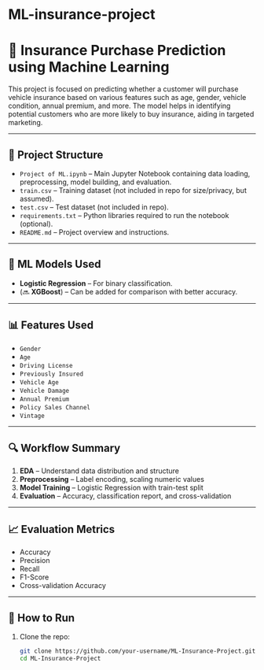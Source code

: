 # ML-insurance-project
# 🚗 Insurance Purchase Prediction using Machine Learning

This project is focused on predicting whether a customer will purchase vehicle insurance based on various features such as age, gender, vehicle condition, annual premium, and more. The model helps in identifying potential customers who are more likely to buy insurance, aiding in targeted marketing.

---

## 📂 Project Structure

- `Project of ML.ipynb` – Main Jupyter Notebook containing data loading, preprocessing, model building, and evaluation.
- `train.csv` – Training dataset (not included in repo for size/privacy, but assumed).
- `test.csv` – Test dataset (not included in repo).
- `requirements.txt` – Python libraries required to run the notebook (optional).
- `README.md` – Project overview and instructions.

---

## 🧠 ML Models Used

- **Logistic Regression** – For binary classification.
- (🔜 **XGBoost**) – Can be added for comparison with better accuracy.

---

## 📊 Features Used

- `Gender`
- `Age`
- `Driving License`
- `Previously Insured`
- `Vehicle Age`
- `Vehicle Damage`
- `Annual Premium`
- `Policy Sales Channel`
- `Vintage`

---

## 🔍 Workflow Summary

1. **EDA** – Understand data distribution and structure
2. **Preprocessing** – Label encoding, scaling numeric values
3. **Model Training** – Logistic Regression with train-test split
4. **Evaluation** – Accuracy, classification report, and cross-validation

---

## 📈 Evaluation Metrics

- Accuracy
- Precision
- Recall
- F1-Score
- Cross-validation Accuracy

---

## 🚀 How to Run

1. Clone the repo:
   ```bash
   git clone https://github.com/your-username/ML-Insurance-Project.git
   cd ML-Insurance-Project
